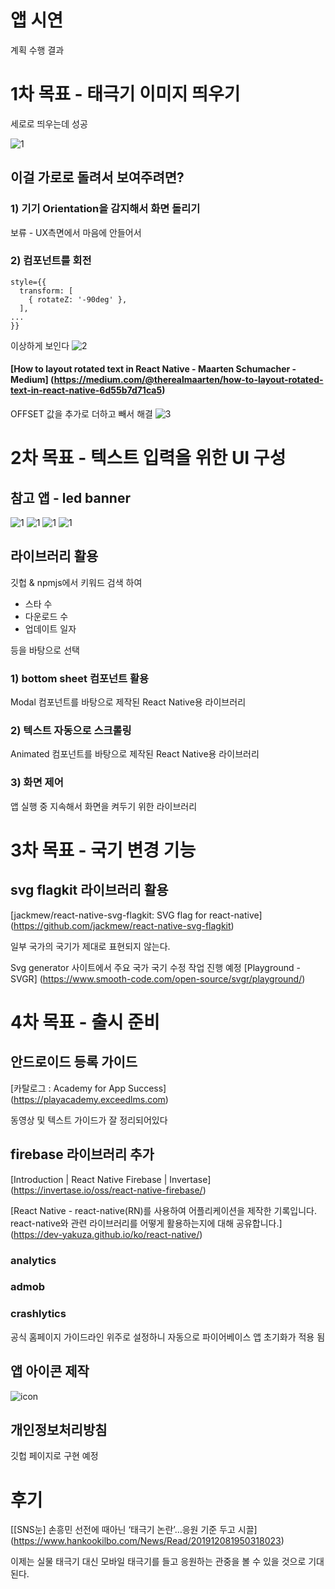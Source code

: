 # 앱 시연

계획 수행 결과

# 1차 목표 - 태극기 이미지 띄우기
세로로 띄우는데 성공

![1](images/rotate-1.png)

## 이걸 가로로 돌려서 보여주려면?
### 1) 기기 Orientation을 감지해서 화면 돌리기
보류 - UX측면에서 마음에 안들어서

### 2) 컴포넌트를 회전
```
style={{
  transform: [
    { rotateZ: '-90deg' },
  ],
...
}}
```
이상하게 보인다
![2](images/rotate-2.png)

#### [How to layout rotated text in React Native - Maarten Schumacher - Medium] (https://medium.com/@therealmaarten/how-to-layout-rotated-text-in-react-native-6d55b7d71ca5)

OFFSET 값을 추가로 더하고 빼서 해결
![3](images/rotate-3.png)

# 2차 목표 - 텍스트 입력을 위한 UI 구성
## 참고 앱 - led banner
![1](images/ledbanner1.jpg)
![1](images/ledbanner2.jpg)
![1](images/ledbanner3.jpg)
![1](images/ledbanner4.jpg)

## 라이브러리 활용
깃헙 & npmjs에서 키워드 검색 하여 
- 스타 수
- 다운로드 수 
- 업데이트 일자

등을 바탕으로 선택

### 1) bottom sheet 컴포넌트 활용
Modal 컴포넌트를 바탕으로 제작된 React Native용 라이브러리

### 2) 텍스트 자동으로 스크롤링
Animated 컴포넌트를 바탕으로 제작된 React Native용 라이브러리

### 3) 화면 제어
앱 실행 중 지속해서 화면을 켜두기 위한 라이브러리

# 3차 목표 - 국기 변경 기능
## svg flagkit 라이브러리 활용
[jackmew/react-native-svg-flagkit: SVG flag for react-native] (https://github.com/jackmew/react-native-svg-flagkit)

일부 국가의 국기가 제대로 표현되지 않는다.

Svg generator 사이트에서 주요 국가 국기 수정 작업 진행 예정
[Playground - SVGR] (https://www.smooth-code.com/open-source/svgr/playground/)

# 4차 목표 - 출시 준비
## 안드로이드 등록 가이드
[카탈로그 : Academy for App Success] (https://playacademy.exceedlms.com)

동영상 및 텍스트 가이드가 잘 정리되어있다
## firebase 라이브러리 추가
[Introduction | React Native Firebase | Invertase] (https://invertase.io/oss/react-native-firebase/)

[React Native - react-native(RN)를 사용하여 어플리케이션을 제작한 기록입니다. react-native와 관련 라이브러리를 어떻게 활용하는지에 대해 공유합니다.] (https://dev-yakuza.github.io/ko/react-native/)
### analytics
### admob
### crashlytics

공식 홈페이지 가이드라인 위주로 설정하니 자동으로 파이어베이스 앱 초기화가 적용 됨

## 앱 아이콘 제작
![icon](AppIcon1024x.png)

## 개인정보처리방침
깃헙 페이지로 구현 예정

# 후기

[[SNS눈] 손흥민 선전에 때아닌 ‘태극기 논란’…응원 기준 두고 시끌] (https://www.hankookilbo.com/News/Read/201912081950318023)

이제는 실물 태극기 대신 모바일 태극기를 들고 응원하는 관중을 볼 수 있을 것으로 기대된다.